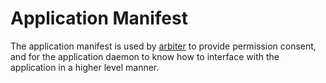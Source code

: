 # Application Manifest

The application manifest is used by [arbiter](/docs/components/clover-hub/server/arbiter/intro) to provide permission consent, and for the application daemon to know how to interface with the application in a higher level manner.
